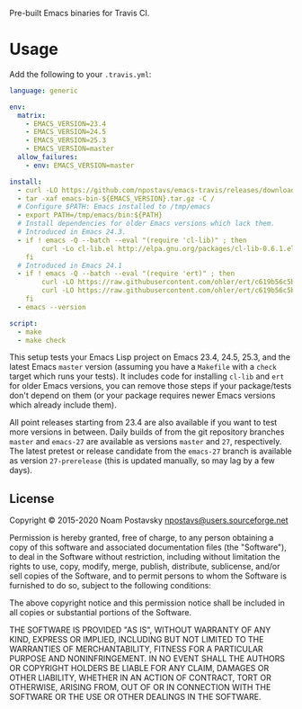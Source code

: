 Pre-built Emacs binaries for Travis CI.

Usage
=====

Add the following to your `.travis.yml`:

``` yaml
language: generic

env:
  matrix:
    - EMACS_VERSION=23.4
    - EMACS_VERSION=24.5
    - EMACS_VERSION=25.3
    - EMACS_VERSION=master
  allow_failures:
    - env: EMACS_VERSION=master

install:
  - curl -LO https://github.com/npostavs/emacs-travis/releases/download/bins/emacs-bin-${EMACS_VERSION}.tar.gz
  - tar -xaf emacs-bin-${EMACS_VERSION}.tar.gz -C /
  # Configure $PATH: Emacs installed to /tmp/emacs
  - export PATH=/tmp/emacs/bin:${PATH}
  # Install dependencies for older Emacs versions which lack them.
  # Introduced in Emacs 24.3.
  - if ! emacs -Q --batch --eval "(require 'cl-lib)" ; then
        curl -Lo cl-lib.el http://elpa.gnu.org/packages/cl-lib-0.6.1.el ;
    fi
  # Introduced in Emacs 24.1
  - if ! emacs -Q --batch --eval "(require 'ert)" ; then
        curl -LO https://raw.githubusercontent.com/ohler/ert/c619b56c5bc6a866e33787489545b87d79973205/lisp/emacs-lisp/ert.el &&
        curl -LO https://raw.githubusercontent.com/ohler/ert/c619b56c5bc6a866e33787489545b87d79973205/lisp/emacs-lisp/ert-x.el ;
    fi
  - emacs --version

script:
  - make
  - make check
```

This setup tests your Emacs Lisp project on Emacs 23.4, 24.5, 25.3,
and the latest Emacs `master` version (assuming you have a `Makefile`
with a `check` target which runs your tests).  It includes code for
installing `cl-lib` and `ert` for older Emacs versions, you can remove
those steps if your package/tests don't depend on them (or your
package requires newer Emacs versions which already include them).

All point releases starting from 23.4 are also available if you want
to test more versions in between.  Daily builds of from the git
repository branches `master` and `emacs-27` are available as versions
`master` and `27`, respectively.  The latest pretest or release
candidate from the `emacs-27` branch is available as version
`27-prerelease` (this is updated manually, so may lag by a few days).

License
-------

Copyright © 2015-2020 Noam Postavsky <npostavs@users.sourceforge.net>

Permission is hereby granted, free of charge, to any person obtaining a copy
of this software and associated documentation files (the "Software"), to deal
in the Software without restriction, including without limitation the rights
to use, copy, modify, merge, publish, distribute, sublicense, and/or sell
copies of the Software, and to permit persons to whom the Software is
furnished to do so, subject to the following conditions:

The above copyright notice and this permission notice shall be included in all
copies or substantial portions of the Software.

THE SOFTWARE IS PROVIDED "AS IS", WITHOUT WARRANTY OF ANY KIND, EXPRESS OR
IMPLIED, INCLUDING BUT NOT LIMITED TO THE WARRANTIES OF MERCHANTABILITY, FITNESS
FOR A PARTICULAR PURPOSE AND NONINFRINGEMENT.  IN NO EVENT SHALL THE AUTHORS OR
COPYRIGHT HOLDERS BE LIABLE FOR ANY CLAIM, DAMAGES OR OTHER LIABILITY, WHETHER
IN AN ACTION OF CONTRACT, TORT OR OTHERWISE, ARISING FROM, OUT OF OR IN
CONNECTION WITH THE SOFTWARE OR THE USE OR OTHER DEALINGS IN THE SOFTWARE.
